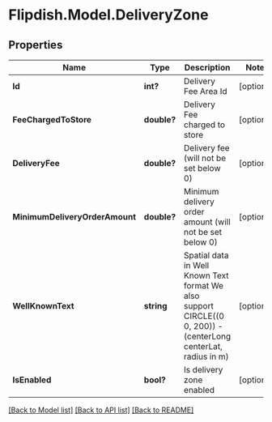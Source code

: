# Flipdish.Model.DeliveryZone
## Properties

Name | Type | Description | Notes
------------ | ------------- | ------------- | -------------
**Id** | **int?** | Delivery Fee Area Id | [optional] 
**FeeChargedToStore** | **double?** | Delivery Fee charged to store | [optional] 
**DeliveryFee** | **double?** | Delivery fee (will not be set below 0) | [optional] 
**MinimumDeliveryOrderAmount** | **double?** | Minimum delivery order amount (will not be set below 0) | [optional] 
**WellKnownText** | **string** | Spatial data in Well Known Text format  We also support CIRCLE((0 0, 200)) - (centerLong centerLat, radius in m) | [optional] 
**IsEnabled** | **bool?** | Is delivery zone enabled | [optional] 

[[Back to Model list]](../README.md#documentation-for-models) [[Back to API list]](../README.md#documentation-for-api-endpoints) [[Back to README]](../README.md)


